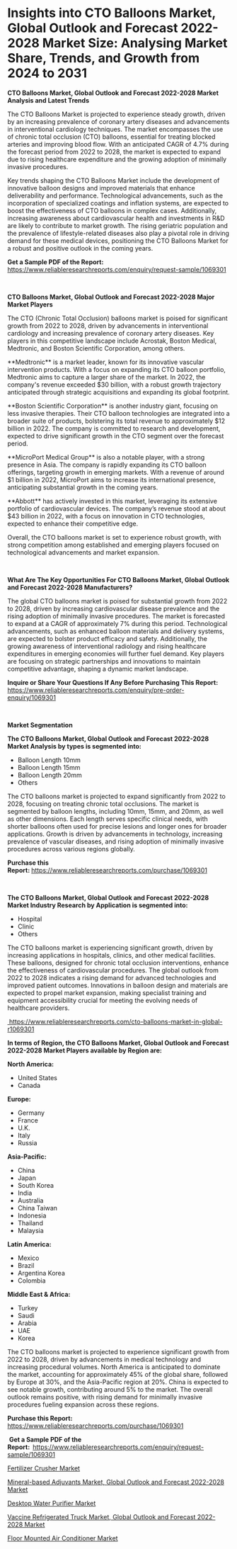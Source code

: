 <p><h1>Insights into CTO Balloons Market, Global Outlook and Forecast 2022-2028 Market Size: Analysing Market Share, Trends, and Growth from 2024 to 2031</h1></p><p><strong>CTO Balloons Market, Global Outlook and Forecast 2022-2028 Market Analysis and Latest Trends</strong></p>
<p><p>The CTO Balloons Market is projected to experience steady growth, driven by an increasing prevalence of coronary artery diseases and advancements in interventional cardiology techniques. The market encompasses the use of chronic total occlusion (CTO) balloons, essential for treating blocked arteries and improving blood flow. With an anticipated CAGR of 4.7% during the forecast period from 2022 to 2028, the market is expected to expand due to rising healthcare expenditure and the growing adoption of minimally invasive procedures.</p><p>Key trends shaping the CTO Balloons Market include the development of innovative balloon designs and improved materials that enhance deliverability and performance. Technological advancements, such as the incorporation of specialized coatings and inflation systems, are expected to boost the effectiveness of CTO balloons in complex cases. Additionally, increasing awareness about cardiovascular health and investments in R&D are likely to contribute to market growth. The rising geriatric population and the prevalence of lifestyle-related diseases also play a pivotal role in driving demand for these medical devices, positioning the CTO Balloons Market for a robust and positive outlook in the coming years.</p></p>
<p><strong>Get a Sample PDF of the Report:&nbsp;</strong> <a href="https://www.reliableresearchreports.com/enquiry/request-sample/1069301?utm_campaign=28&utm_medium=2&utm_source=Github&utm_content=ia&utm_term=18102024&utm_id=cto-balloons-market-global-outlook-and-forecast-2022-2028">https://www.reliableresearchreports.com/enquiry/request-sample/1069301</a></p>
<p>&nbsp;</p>
<p><strong>CTO Balloons Market, Global Outlook and Forecast 2022-2028 Major Market Players</strong></p>
<p><p>The CTO (Chronic Total Occlusion) balloons market is poised for significant growth from 2022 to 2028, driven by advancements in interventional cardiology and increasing prevalence of coronary artery diseases. Key players in this competitive landscape include Acrostak, Boston Medical, Medtronic, and Boston Scientific Corporation, among others.</p><p>**Medtronic** is a market leader, known for its innovative vascular intervention products. With a focus on expanding its CTO balloon portfolio, Medtronic aims to capture a larger share of the market. In 2022, the company's revenue exceeded $30 billion, with a robust growth trajectory anticipated through strategic acquisitions and expanding its global footprint.</p><p>**Boston Scientific Corporation** is another industry giant, focusing on less invasive therapies. Their CTO balloon technologies are integrated into a broader suite of products, bolstering its total revenue to approximately $12 billion in 2022. The company is committed to research and development, expected to drive significant growth in the CTO segment over the forecast period.</p><p>**MicroPort Medical Group** is also a notable player, with a strong presence in Asia. The company is rapidly expanding its CTO balloon offerings, targeting growth in emerging markets. With a revenue of around $1 billion in 2022, MicroPort aims to increase its international presence, anticipating substantial growth in the coming years.</p><p>**Abbott** has actively invested in this market, leveraging its extensive portfolio of cardiovascular devices. The company’s revenue stood at about $43 billion in 2022, with a focus on innovation in CTO technologies, expected to enhance their competitive edge.</p><p>Overall, the CTO balloons market is set to experience robust growth, with strong competition among established and emerging players focused on technological advancements and market expansion.</p></p>
<p>&nbsp;</p>
<p><strong>What Are The Key Opportunities For CTO Balloons Market, Global Outlook and Forecast 2022-2028 Manufacturers?</strong></p>
<p><p>The global CTO balloons market is poised for substantial growth from 2022 to 2028, driven by increasing cardiovascular disease prevalence and the rising adoption of minimally invasive procedures. The market is forecasted to expand at a CAGR of approximately 7% during this period. Technological advancements, such as enhanced balloon materials and delivery systems, are expected to bolster product efficacy and safety. Additionally, the growing awareness of interventional radiology and rising healthcare expenditures in emerging economies will further fuel demand. Key players are focusing on strategic partnerships and innovations to maintain competitive advantage, shaping a dynamic market landscape.</p></p>
<p><strong>Inquire or Share Your Questions If Any Before Purchasing This Report:</strong> <a href="https://www.reliableresearchreports.com/enquiry/pre-order-enquiry/1069301?utm_campaign=28&utm_medium=2&utm_source=Github&utm_content=ia&utm_term=18102024&utm_id=cto-balloons-market-global-outlook-and-forecast-2022-2028">https://www.reliableresearchreports.com/enquiry/pre-order-enquiry/1069301</a></p>
<p>&nbsp;</p>
<p><strong>Market Segmentation</strong></p>
<p><strong>The CTO Balloons Market, Global Outlook and Forecast 2022-2028 Market Analysis by types is segmented into:</strong></p>
<p><ul><li>Balloon Length 10mm</li><li>Balloon Length 15mm</li><li>Balloon Length 20mm</li><li>Others</li></ul></p>
<p><p>The CTO balloons market is projected to expand significantly from 2022 to 2028, focusing on treating chronic total occlusions. The market is segmented by balloon lengths, including 10mm, 15mm, and 20mm, as well as other dimensions. Each length serves specific clinical needs, with shorter balloons often used for precise lesions and longer ones for broader applications. Growth is driven by advancements in technology, increasing prevalence of vascular diseases, and rising adoption of minimally invasive procedures across various regions globally.</p></p>
<p><strong>Purchase this Report:&nbsp;</strong><a href="https://www.reliableresearchreports.com/purchase/1069301?utm_campaign=28&utm_medium=2&utm_source=Github&utm_content=ia&utm_term=18102024&utm_id=cto-balloons-market-global-outlook-and-forecast-2022-2028">https://www.reliableresearchreports.com/purchase/1069301</a></p>
<p>&nbsp;</p>
<p><strong>The CTO Balloons Market, Global Outlook and Forecast 2022-2028 Market Industry Research by Application is segmented into:</strong></p>
<p><ul><li>Hospital</li><li>Clinic</li><li>Others</li></ul></p>
<p><p>The CTO balloons market is experiencing significant growth, driven by increasing applications in hospitals, clinics, and other medical facilities. These balloons, designed for chronic total occlusion interventions, enhance the effectiveness of cardiovascular procedures. The global outlook from 2022 to 2028 indicates a rising demand for advanced technologies and improved patient outcomes. Innovations in balloon design and materials are expected to propel market expansion, making specialist training and equipment accessibility crucial for meeting the evolving needs of healthcare providers.</p></p>
<p><a href="https://www.reliableresearchreports.com/cto-balloons-market-in-global-r1069301?utm_campaign=28&utm_medium=2&utm_source=Github&utm_content=ia&utm_term=18102024&utm_id=cto-balloons-market-global-outlook-and-forecast-2022-2028">&nbsp;https://www.reliableresearchreports.com/cto-balloons-market-in-global-r1069301</a></p>
<p><strong>In terms of Region, the CTO Balloons Market, Global Outlook and Forecast 2022-2028 Market Players available by Region are:</strong></p>
<p>
    <p> <strong> North America: </strong>
        <ul>
            <li>United States</li>
            <li>Canada</li>
        </ul>
        </p> 
    <p> <strong> Europe: </strong>
        <ul>
            <li>Germany</li>
            <li>France</li>
            <li>U.K.</li>
            <li>Italy</li>
            <li>Russia</li>
        </ul>
        </p> 
    <p> <strong> Asia-Pacific: </strong>
        <ul>
            <li>China</li>
            <li>Japan</li>
            <li>South Korea</li>
            <li>India</li>
            <li>Australia</li>
            <li>China Taiwan</li>
            <li>Indonesia</li>
            <li>Thailand</li>
            <li>Malaysia</li>
        </ul>
        </p> 
    <p> <strong> Latin America: </strong>
        <ul>
            <li>Mexico</li>
            <li>Brazil</li>
            <li>Argentina Korea</li>
            <li>Colombia</li>
        </ul>
        </p> 
    <p> <strong> Middle East & Africa: </strong>
        <ul>
            <li>Turkey</li>
            <li>Saudi</li>
            <li>Arabia</li>
            <li>UAE</li>
            <li>Korea</li>
        </ul>
    </p>
    </p>
<p><p>The CTO balloons market is projected to experience significant growth from 2022 to 2028, driven by advancements in medical technology and increasing procedural volumes. North America is anticipated to dominate the market, accounting for approximately 45% of the global share, followed by Europe at 30%, and the Asia-Pacific region at 20%. China is expected to see notable growth, contributing around 5% to the market. The overall outlook remains positive, with rising demand for minimally invasive procedures fueling expansion across these regions.</p></p>
<p><strong>Purchase this Report: </strong><a href="https://www.reliableresearchreports.com/purchase/1069301?utm_campaign=28&utm_medium=2&utm_source=Github&utm_content=ia&utm_term=18102024&utm_id=cto-balloons-market-global-outlook-and-forecast-2022-2028">https://www.reliableresearchreports.com/purchase/1069301</a></p>
<p>&nbsp;<strong>Get a Sample PDF of the Report:&nbsp;&nbsp;</strong><a href="https://www.reliableresearchreports.com/enquiry/request-sample/1069301?utm_campaign=28&utm_medium=2&utm_source=Github&utm_content=ia&utm_term=18102024&utm_id=cto-balloons-market-global-outlook-and-forecast-2022-2028">https://www.reliableresearchreports.com/enquiry/request-sample/1069301</a></p>
<p><strong></strong></p>
<p><p><a href="https://issuu.com/reportprime-2/docs/fertilizer-crusher-market-size-2030_91fdacd0950691?utm_campaign=28&utm_medium=2&utm_source=Github&utm_content=ia&utm_term=18102024&utm_id=cto-balloons-market-global-outlook-and-forecast-2022-2028">Fertilizer Crusher Market</a></p><p><a href="https://github.com/NathanColeman327/Market-Research-Report-List-1/blob/main/mineral-based-adjuvants-market-global-outlook-and-forecast-2022-2028-market.md?utm_campaign=28&utm_medium=2&utm_source=Github&utm_content=ia&utm_term=18102024&utm_id=cto-balloons-market-global-outlook-and-forecast-2022-2028">Mineral-based Adjuvants Market, Global Outlook and Forecast 2022-2028 Market</a></p><p><a href="https://www.linkedin.com/pulse/global-desktop-water-purifier-market-analysis-trends-forecasts-gqynf?utm_campaign=28&utm_medium=2&utm_source=Github&utm_content=ia&utm_term=18102024&utm_id=cto-balloons-market-global-outlook-and-forecast-2022-2028">Desktop Water Purifier Market</a></p><p><a href="https://github.com/RuthLucas64/Market-Research-Report-List-1/blob/main/vaccine-refrigerated-truck-market-global-outlook-and-forecast-2022-2028-market.md?utm_campaign=28&utm_medium=2&utm_source=Github&utm_content=ia&utm_term=18102024&utm_id=cto-balloons-market-global-outlook-and-forecast-2022-2028">Vaccine Refrigerated Truck Market, Global Outlook and Forecast 2022-2028 Market</a></p><p><a href="https://www.linkedin.com/pulse/floor-mounted-air-conditioner-market-trends-strategic-insights-hym4f?utm_campaign=28&utm_medium=2&utm_source=Github&utm_content=ia&utm_term=18102024&utm_id=cto-balloons-market-global-outlook-and-forecast-2022-2028">Floor Mounted Air Conditioner Market</a></p></p>